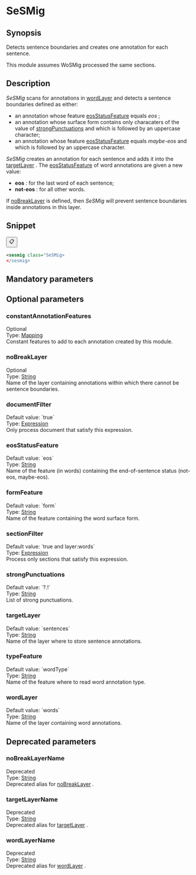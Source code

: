 <h1 class="module">SeSMig</h1>

## Synopsis

Detects sentence boundaries and creates one annotation for each sentence.

This module assumes WoSMig processed the same sections.

## Description

 *SeSMig* scans for annotations in <a href="#wordLayer" class="param">wordLayer</a> and detects a sentence boundaries defined as either:
* an annotation whose feature <a href="#eosStatusFeature" class="param">eosStatusFeature</a> equals *eos* ;
* an annotation whose surface form contains only characaters of the value of <a href="#strongPunctuations" class="param">strongPunctuations</a> and which is followed by an uppercase character;
* an annotation whose feature <a href="#eosStatusFeature" class="param">eosStatusFeature</a> equals *maybe-eos* and which is followed by an uppercase character.



 *SeSMig* creates an annotation for each sentence and adds it into the <a href="#targetLayer" class="param">targetLayer</a> . The <a href="#eosStatusFeature" class="param">eosStatusFeature</a> of word annotations are given a new value:
*  **eos** : for the last word of each sentence;
*  **not-eos** : for all other words.



If <a href="#noBreakLayer" class="param">noBreakLayer</a> is defined, then *SeSMig* will prevent sentence boundaries inside annotations in this layer.

## Snippet



<button class="copy-code-button" title="Copy to clipboard" onclick="copy_code(this)">📋</button>
```xml
<sesmig class="SeSMig>
</sesmig>
```

## Mandatory parameters

## Optional parameters

<h3 id="constantAnnotationFeatures" class="param">constantAnnotationFeatures</h3>

<div class="param-level param-level-optional">Optional
</div>
<div class="param-type">Type: <a href="../converter/fr.inra.maiage.bibliome.alvisnlp.core.module.types.Mapping" class="converter">Mapping</a>
</div>
Constant features to add to each annotation created by this module.

<h3 id="noBreakLayer" class="param">noBreakLayer</h3>

<div class="param-level param-level-optional">Optional
</div>
<div class="param-type">Type: <a href="../converter/java.lang.String" class="converter">String</a>
</div>
Name of the layer containing annotations within which there cannot be sentence boundaries.

<h3 id="documentFilter" class="param">documentFilter</h3>

<div class="param-level param-level-default-value">Default value: `true`
</div>
<div class="param-type">Type: <a href="../converter/fr.inra.maiage.bibliome.alvisnlp.core.corpus.expressions.Expression" class="converter">Expression</a>
</div>
Only process document that satisfy this expression.

<h3 id="eosStatusFeature" class="param">eosStatusFeature</h3>

<div class="param-level param-level-default-value">Default value: `eos`
</div>
<div class="param-type">Type: <a href="../converter/java.lang.String" class="converter">String</a>
</div>
Name of the feature (in words) containing the end-of-sentence status (not-eos, maybe-eos).

<h3 id="formFeature" class="param">formFeature</h3>

<div class="param-level param-level-default-value">Default value: `form`
</div>
<div class="param-type">Type: <a href="../converter/java.lang.String" class="converter">String</a>
</div>
Name of the feature containing the word surface form.

<h3 id="sectionFilter" class="param">sectionFilter</h3>

<div class="param-level param-level-default-value">Default value: `true and layer:words`
</div>
<div class="param-type">Type: <a href="../converter/fr.inra.maiage.bibliome.alvisnlp.core.corpus.expressions.Expression" class="converter">Expression</a>
</div>
Process only sections that satisfy this expression.

<h3 id="strongPunctuations" class="param">strongPunctuations</h3>

<div class="param-level param-level-default-value">Default value: `?.!`
</div>
<div class="param-type">Type: <a href="../converter/java.lang.String" class="converter">String</a>
</div>
List of strong punctuations.

<h3 id="targetLayer" class="param">targetLayer</h3>

<div class="param-level param-level-default-value">Default value: `sentences`
</div>
<div class="param-type">Type: <a href="../converter/java.lang.String" class="converter">String</a>
</div>
Name of the layer where to store sentence annotations.

<h3 id="typeFeature" class="param">typeFeature</h3>

<div class="param-level param-level-default-value">Default value: `wordType`
</div>
<div class="param-type">Type: <a href="../converter/java.lang.String" class="converter">String</a>
</div>
Name of the feature where to read word annotation type.

<h3 id="wordLayer" class="param">wordLayer</h3>

<div class="param-level param-level-default-value">Default value: `words`
</div>
<div class="param-type">Type: <a href="../converter/java.lang.String" class="converter">String</a>
</div>
Name of the layer containing word annotations.

## Deprecated parameters

<h3 id="noBreakLayerName" class="param">noBreakLayerName</h3>

<div class="param-level param-level-deprecated">Deprecated
</div>
<div class="param-type">Type: <a href="../converter/java.lang.String" class="converter">String</a>
</div>
Deprecated alias for <a href="#noBreakLayer" class="param">noBreakLayer</a> .

<h3 id="targetLayerName" class="param">targetLayerName</h3>

<div class="param-level param-level-deprecated">Deprecated
</div>
<div class="param-type">Type: <a href="../converter/java.lang.String" class="converter">String</a>
</div>
Deprecated alias for <a href="#targetLayer" class="param">targetLayer</a> .

<h3 id="wordLayerName" class="param">wordLayerName</h3>

<div class="param-level param-level-deprecated">Deprecated
</div>
<div class="param-type">Type: <a href="../converter/java.lang.String" class="converter">String</a>
</div>
Deprecated alias for <a href="#wordLayer" class="param">wordLayer</a> .

